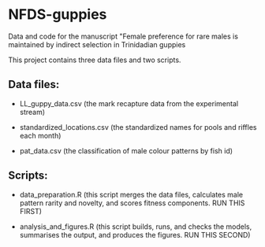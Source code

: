 # NFDS-guppies
Data and code for the manuscript "Female preference for rare males is maintained by indirect selection in Trinidadian guppies


This project contains three data files and two scripts.

## Data files:

- LL_guppy_data.csv (the mark recapture data from the experimental stream)

- standardized_locations.csv (the standardized names for pools and riffles each month)

- pat_data.csv (the classification of male colour patterns by fish id)


## Scripts:

- data_preparation.R (this script merges the data files, calculates male pattern rarity and novelty, and scores fitness components. RUN THIS FIRST)

- analysis_and_figures.R (this script builds, runs, and checks the models, summarises the output, and produces the figures. RUN THIS SECOND)


